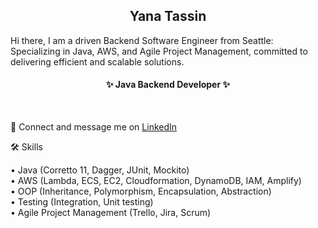 

<h2 align="center"> Yana Tassin </h2>
 Hi there, I am a driven Backend Software Engineer from Seattle: Specializing in Java, AWS, and Agile Project Management, committed to delivering efficient and scalable solutions. 

<h4 align="center">✨ Java Backend Developer ✨</h4>
<br />

  📨 Connect and message me on [LinkedIn](https://www.linkedin.com/in/yana-tassin/)<br />

  🛠 Skills<br />

  
• Java (Corretto 11, Dagger, JUnit, Mockito)<br />
• AWS (Lambda, ECS, EC2, Cloudformation, DynamoDB, IAM, Amplify)<br />
• OOP (Inheritance, Polymorphism, Encapsulation, Abstraction)<br />
• Testing (Integration, Unit testing)<br />
• Agile Project Management (Trello, Jira, Scrum)<br />
